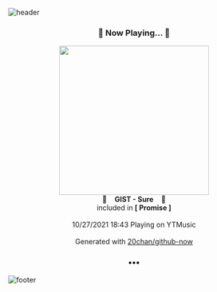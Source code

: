 ![header](https://capsule-render.vercel.app/api?type=wave&height=170&section=header&text=Hi.%20I'm%20SHIFT&fontColor=090707&fontAlignX=45&fontAlignY=65&fontSize=100)

<h3 align="center">🎵 Now Playing... 🎵</h3>
<p align="center">
  <a href="https://music.youtube.com/watch?v=c99vwrDUafE">
    <img width="300" src="https://lh3.googleusercontent.com/xyRnc2QtR5vrI_lZgxKZlZOEYRY_NFiNdT9yp5uEGN0q5myWaHZpXfpQTBTYs6-OrbGWZMfArUIwW5LNpQ">
  </a>
  <br>
  🎵&nbsp&nbsp&nbsp <b>GIST - Sure</b> &nbsp&nbsp&nbsp🎵
  <br>
  included in <b>[ Promise ]</b>
  
  <br />
  <br />
  10/27/2021 18:43 Playing on YTMusic
  <br />
  <br />
  Generated with <a href="https://github.com/20chan/github-now">20chan/github-now</a>
</p>

<h3 align="center">•••</h3>

![footer](https://capsule-render.vercel.app/api?type=wave&height=150&section=footer)
